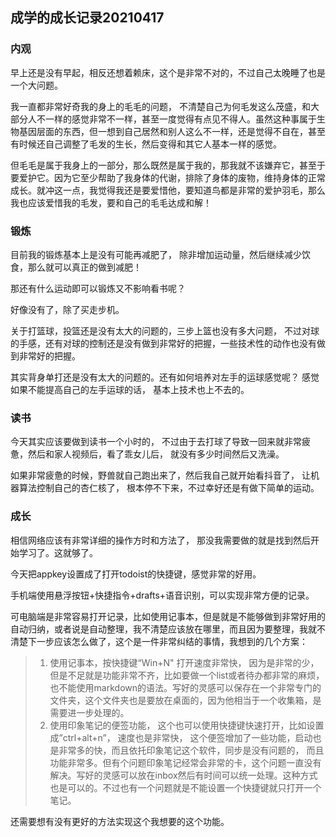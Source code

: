 ## 成学的成长记录20210417

### 内观

早上还是没有早起，相反还想着赖床，这个是非常不对的，不过自己太晚睡了也是一个大问题。

我一直都非常好奇我的身上的毛毛的问题， 不清楚自己为何毛发这么茂盛，和大部分人不一样的感觉非常不一样，甚至一度觉得有点见不得人。虽然这种事属于生物基因层面的东西，但一想到自己居然和别人这么不一样，还是觉得不自在，甚至有时候还自己调整了毛发的生长，然后变得和其它人基本一样的感觉。

但毛毛是属于我身上的一部分，那么既然是属于我的，那我就不该嫌弃它，甚至于要爱护它。因为它至少帮助了我身体的代谢，排除了身体的废物，维持身体的正常成长。就冲这一点，我觉得我还是要爱惜他，要知道鸟都是非常的爱护羽毛，那么我也应该爱惜我的毛发，要和自己的毛毛达成和解！

### 锻炼

目前我的锻炼基本上是没有可能再减肥了， 除非增加运动量，然后继续减少饮食，那么就可以真正的做到减肥！

那还有什么运动即可以锻炼又不影响看书呢？

好像没有了，除了买走步机。

关于打篮球，投篮还是没有太大的问题的，三步上篮也没有多大问题， 不过对球的手感，还有对球的控制还是没有做到非常好的把握，一些技术性的动作也没有做到非常好的把握。

其实背身单打还是没有太大的问题的。还有如何培养对左手的运球感觉呢？ 感觉如果不能提高自己的左手运球的话， 基本上技术也上不去的。

### 读书

今天其实应该要做到读书一个小时的， 不过由于去打球了导致一回来就非常疲惫，然后和家人视频后，看了乖女儿后， 就没有多少时间然后又洗澡。

如果非常疲惫的时候，野兽就自己跑出来了，然后我自己就开始看抖音了， 让机器算法控制自己的杏仁核了， 根本停不下来，不过幸好还是有做下简单的运动。

### 成长

相信网络应该有非常详细的操作方时和方法了， 那没我需要做的就是找到然后开始学习了。这就够了。

今天把appkey设置成了打开todoist的快捷键，感觉非常的好用。

手机端使用悬浮按钮+快捷指令+drafts+语音识别，可以实现非常方便的记录。

可电脑端是非常容易打开记录，比如使用记事本，但是就是不能够做到非常好用的自动归纳，或者说是自动整理，我不清楚应该放在哪里，而且因为要整理，我就不清楚下一步应该怎么做了，这个是一件非常纠结的事情，我想到的几个方案：

> 1. 使用记事本，按快捷键“Win+N" 打开速度非常快， 因为是非常的少，但是不足就是功能非常不齐，比如要做一个list或者待办都非常的麻烦，也不能使用markdown的语法。写好的灵感可以保存在一个非常专门的文件夹，这个文件夹也是要放在桌面的，因为他相当于一个收集箱，是需要进一步处理的。
> 2. 使用印象笔记的便签功能， 这个也可以使用快捷键快速打开，比如设置成”ctrl+alt+n”， 速度也是非常快， 这个便签增加了一些功能，启动也是非常多的快，而且依托印象笔记这个软件，同步是没有问题的， 而且功能非常多。但有个问题印象笔记经常会非常的卡，这个问题一直没有解决。写好的灵感可以放在inbox然后有时间可以统一处理。这种方式也是可以的。不过也有一个问题就是不能设置一个快捷键就只打开一个笔记。

还需要想有没有更好的方法实现这个我想要的这个功能。



